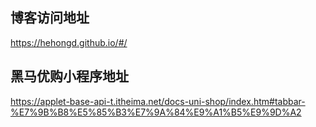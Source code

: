 
## 博客访问地址
https://hehongd.github.io/#/
## 黑马优购小程序地址
https://applet-base-api-t.itheima.net/docs-uni-shop/index.htm#tabbar-%E7%9B%B8%E5%85%B3%E7%9A%84%E9%A1%B5%E9%9D%A2
